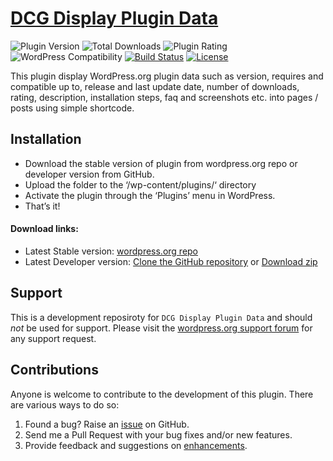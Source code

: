 # [DCG Display Plugin Data](https://wordpress.org/plugins/dcg-display-plugin-data/)

![Plugin Version](https://img.shields.io/wordpress/plugin/v/dcg-display-plugin-data.svg?maxAge=2592000)
![Total Downloads](https://img.shields.io/wordpress/plugin/dt/dcg-display-plugin-data.svg?maxAge=2592000)
![Plugin Rating](https://img.shields.io/wordpress/plugin/r/dcg-display-plugin-data.svg?maxAge=2592000)
![WordPress Compatibility](https://img.shields.io/wordpress/v/dcg-display-plugin-data.svg?maxAge=2592000)
[![Build Status](https://img.shields.io/travis/dipakcg/dcg-display-plugin-data/master.svg?maxAge=2592000)](https://travis-ci.org/dipakcg/dcg-display-plugin-data)
[![License](https://img.shields.io/badge/license-GPL--2.0%2B-red.svg)](https://github.com/dipakcg/dcg-display-plugin-data/blob/master/license.txt)

This plugin display WordPress.org plugin data such as version, requires and compatible up to, release and last update date, number of downloads, rating, description, installation steps, faq and screenshots etc. into pages / posts using simple shortcode.

## Installation
* Download the stable version of plugin from wordpress.org repo or developer version from GitHub.
* Upload the folder to the ‘/wp-content/plugins/‘ directory
* Activate the plugin through the ‘Plugins’ menu in WordPress.
* That’s it!

#### Download links:
* Latest Stable version: [wordpress.org repo](https://wordpress.org/plugins/dcg-display-plugin-data/)
* Latest Developer version: [Clone the GitHub repository](https://github.com/dipakcg/dcg-display-plugin-data.git) or [Download zip](https://github.com/dipakcg/dcg-display-plugin-data/archive/master.zip)

## Support
This is a development reposiroty for `DCG Display Plugin Data` and should _not_ be used for support. Please visit the [wordpress.org support forum](https://wordpress.org/support/plugin/dcg-display-plugin-data#postform) for any support request.

## Contributions
Anyone is welcome to contribute to the development of this plugin. There are various ways to do so:

1. Found a bug? Raise an [issue](https://github.com/dipakcg/dcg-display-plugin-data/issues?direction=desc&labels=bug&page=1&sort=created&state=open) on GitHub.
2. Send me a Pull Request with your bug fixes and/or new features.
3. Provide feedback and suggestions on [enhancements](https://github.com/dipakcg/dcg-display-plugin-data/issues?direction=desc&labels=enhancement&page=1&sort=created&state=open).
